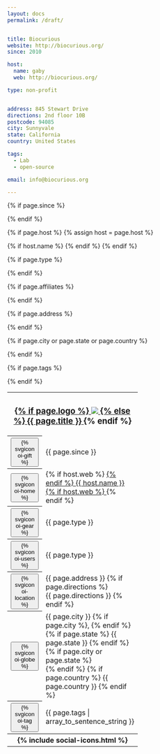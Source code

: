 ```yaml
---
layout: docs
permalink: /draft/


title: Biocurious
website: http://biocurious.org/
since: 2010

host:
  name: gaby
  web: http://biocurious.org/

type: non-profit


address: 845 Stewart Drive
directions: 2nd floor 10B
postcode: 94085
city: Sunnyvale
state: California
country: United States

tags:
  - Lab
  - open-source

email: info@biocurious.org

---
```



<table class="box-info" style="width: 300px">
  <tr>
    <th colspan="2">
      <h3 class="infobox-title">
        <a class="link text-dark selectable" href="{{ page.website }}" target="_blank">
        {% if page.logo %}
          <img class="entry-logo"  src="{{ page.logo }}" /> <i class="octicon octicon-link-external"></i>
        {% else %}
          {{ page.title }}
        </a>
        {% endif %}
      </h3>
    </th>
  </tr>

  {% if page.since %}
    <tr>
      <th> <button class="infobox-icon" data-toggle="tooltip" data-placement="top" title="founded"><span style="cursor:help">
      {% svgicon oi-gift %} </span></button></th>
      <td>{{ page.since }}</td>
    </tr>
  {% endif %}

  {% if page.host %}
  {% assign host = page.host %}
  <tr>
    {% if host.name %}
    <th> <button class="infobox-icon" data-toggle="tooltip" data-placement="top" title="Parent/Host"><span style="cursor:help">
    {% svgicon oi-home %}</span></button></th>
    <td> {% if host.web %} <a class="link text-dark selectable" href="{{ page.host.web | site.baseUrl }}"> {% endif %}
    {{ host.name }}
    {% if host.web %} </a> {% endif %}
    </td>
    {% endif %}
  </tr>
  {% endif %}

  {% if page.type %}
  <tr>
    <th> <button class="infobox-icon" data-toggle="tooltip" data-placement="top" title="Type"><span style="cursor:help">
    {% svgicon oi-gear %}</span></button></th>
    <td>{{ page.type }}</td>
  </tr>
  {% endif %}

  {% if page.affiliates %}
    <tr>
      <th> <button class="infobox-icon" data-toggle="tooltip" data-placement="top" title="Type"><span style="cursor:help">
      {% svgicon oi-users %}</span></button></th>
      <td>{{ page.type }}</td>
    </tr>
  {% endif %}

  {% if page.address %}
    <tr>
      <th> <button class="infobox-icon" data-toggle="tooltip" data-placement="top" title="Type"><span style="cursor:help">
      {% svgicon oi-location %}</span></button></th>
      <td>{{ page.address }}
        {% if page.directions %}
        <br>{{ page.directions }}
        {% endif %}
      </td>
    </tr>
    {% endif %}

  {% if page.city or page.state or page.country %}
  <tr>
    <th> <button class="infobox-icon" data-toggle="tooltip" data-placement="top" title="Type"><span style="cursor:help">
    {% svgicon oi-globe %}</span></button></th>
    <td>{{ page.city }}
    {% if page.city %}, {% endif %}
    {% if page.state %}
    {{ page.state }} {% endif %}
    {% if page.city or page.state %}<br> {% endif %}
    {% if page.country %}
      {{ page.country }}
      {% endif %}
    </td>
  </tr>
  {% endif %}

  {% if page.tags %}
  <tr class="info-tags">
    <th><button class="infobox-icon" data-toggle="tooltip" data-placement="top" title="Type"><span style="cursor:help">
    {% svgicon oi-tag %}</span></button></th>
    <td>{{ page.tags | array_to_sentence_string }}</td>
  </tr>
  {% endif %}


  <tr class="info-socials">
    <th colspan="2">
    {% include social-icons.html %}</th>
  </tr>



  </table>
